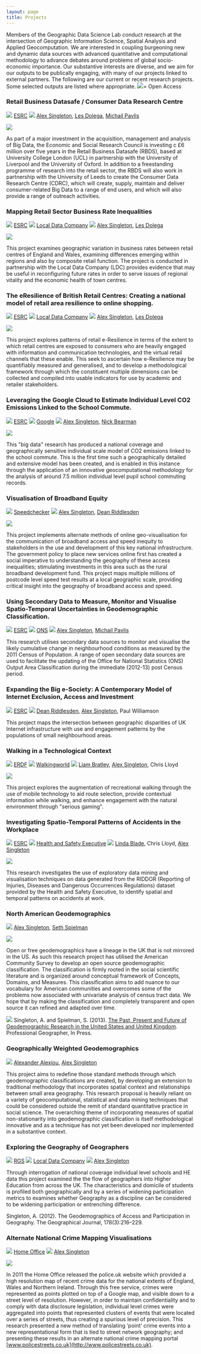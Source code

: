 ```yaml
---
layout: page
title: Projects
---
```

Members of the Geographic Data Science Lab conduct research at the intersection of Geographic Information Science, Spatial Analysis and Applied Geocomputation. We are interested in coupling burgeoning new and dynamic data sources with advanced quantitative and computational methodology to advance debates around problems of global socio-economic importance. Our substantive interests are diverse, and we aim for our outputs to be publically engaging, with many of our projects linked to external partners. The following are our current or recent research projects. Some selected outputs are listed where appropriate. <img class="img-openpaper" src="/public/images/iconmonstr-download-13-icon.svg"></img>= Open Access

### Retail Business Datasafe / Consumer Data Research Centre
<img class="img-icon" src="/public/images/iconmonstr-light-bulb-7-icon.svg"></img> [ESRC](http://www.esrc.ac.uk)
<img class="img-icon" src="/public/images/iconmonstr-user-icon.svg"></img> [Alex Singleton](/people/#alexsingleton), [Les Dolega](http://localhost:4000/people/#lesdolgea), [Michail Pavlis](http://localhost:4000/people/#michailpavlis) 

<img src="/public/images/cdrc.png"></img>

As part of a major investment in the acquisition, management and analysis of Big Data, the Economic and Social Research Council is investing c £6 million over five years in the Retail Business Datasafe (RBDS), based at University College London (UCL) in partnership with the University of Liverpool and the University of Oxford. In addition to a freestanding programme of research into the retail sector, the RBDS will also work in partnership with the University of Leeds to create the Consumer Data Research Centre (CDRC), which will create, supply, maintain and deliver consumer-related Big Data to a range of end users, and which will also provide a range of outreach activities.

### Mapping Retail Sector Business Rate Inequalities
<img class="img-icon" src="/public/images/iconmonstr-light-bulb-7-icon.svg"></img> [ESRC](http://www.esrc.ac.uk)
<img class="img-icon" src="/public/images/iconmonstr-thumb-10-icon.svg"></img> [Local Data Company](http://www.localdatacompany.com)
<img class="img-icon" src="/public/images/iconmonstr-user-icon.svg"></img> [Alex Singleton](/people/#alexsingleton), [Les Dolega](http://localhost:4000/people/#lesdolgea)

<img src="/public/images/retailchange.png"></img>

This project examines geographic variation in business rates between retail centres of England and Wales, examining differences emerging within regions and also by composite retail function. The project is conducted in partnership with the Local Data Company (LDC) provides evidence that may be useful in reconfiguring future rates in order to serve issues of regional vitality and the economic health of town centres.

### The eResilience of British Retail Centres: Creating a national model of retail area resilience to online shopping.
<img class="img-icon" src="/public/images/iconmonstr-light-bulb-7-icon.svg"></img> [ESRC](http://www.esrc.ac.uk)
<img class="img-icon" src="/public/images/iconmonstr-thumb-10-icon.svg"></img> [Local Data Company](http://www.localdatacompany.com)
<img class="img-icon" src="/public/images/iconmonstr-user-icon.svg"></img> [Alex Singleton](/people/#alexsingleton), [Les Dolega](http://localhost:4000/people/#lesdolgea)

<img src="/public/images/retail_esoc.jpg"></img>

This project explores patterns of retail e-Resilience in terms of the extent to which retail centres are exposed to consumers who are heavily engaged with information and communication technologies, and the virtual retail channels that these enable. This seek to ascertain how e-Resilience may be quantifiably measured and generalised, and to develop a methodological framework through which the constituent multiple dimensions can be collected and compiled into usable indicators for use by academic and retailer stakeholders.

### Leveraging the Google Cloud to Estimate Individual Level CO2 Emissions Linked to the School Commute.
<img class="img-icon" src="/public/images/iconmonstr-light-bulb-7-icon.svg"></img> [ESRC](http://www.esrc.ac.uk)
<img class="img-icon" src="/public/images/iconmonstr-thumb-10-icon.svg"></img> [Google](http://www.localdatacompany.com)
<img class="img-icon" src="/public/images/iconmonstr-user-icon.svg"></img> [Alex Singleton](/people/#alexsingleton), [Nick Bearman](http://localhost:4000/people/#nickbearman)

<img src="/public/images/co2.png"></img>

This "big data" research has produced a national coverage and geographically sensitive individual scale model of CO2 emissions linked to the school commute. This is the first time such a geographically detailed and extensive model has been created, and is enabled in this instance through the application of an innovative geocomputational methodology for the analysis of around 7.5 million individual level pupil school commuting records.

### Visualisation of Broadband Equity
<img class="img-icon" src="/public/images/iconmonstr-thumb-10-icon.svg"></img> [Speedchecker](http://www.broadbandspeedchecker.co.uk)
<img class="img-icon" src="/public/images/iconmonstr-user-icon.svg"></img> [Alex Singleton](/people/#alexsingleton), [Dean Riddlesden](http://localhost:4000/people/#deanriddlesden) 

<img src="/public/images/bb.png"></img>

This project implements alternate methods of online geo-visualisation for the communication of broadband access and speed inequity to stakeholders in the use and development of this key national infrastructure. The government policy to place new services online first has created a social imperative to understanding the geography of these access inequalities; stimulating investments in this area such as the rural broadband development fund. This project maps multiple millions of postcode level speed test results at a local geographic scale, providing critical insight into the geography of broadband access and speed.

### Using Secondary Data to Measure, Monitor and Visualise Spatio-Temporal Uncertainties in Geodemographic Classification.
<img class="img-icon" src="/public/images/iconmonstr-light-bulb-7-icon.svg"></img> [ESRC](http://www.esrc.ac.uk)
<img class="img-icon" src="/public/images/iconmonstr-thumb-10-icon.svg"></img> [ONS](http://www.ons.gov.uk/)
<img class="img-icon" src="/public/images/iconmonstr-user-icon.svg"></img> [Alex Singleton](/people/#alexsingleton), [Michail Pavlis](http://localhost:4000/people/#michailpavlis) 

This research utilises secondary data sources to monitor and visualise the likely cumulative change in neighbourhood conditions as measured by the 2011 Census of Population. A range of open secondary data sources are used to facilitate the updating of the Office for National Statistics (ONS) Output Area Classification during the immediate (2012-13) post Census period.

### Expanding the Big e-Society: A Contemporary Model of Internet Exclusion, Access and Investment
<img class="img-icon" src="/public/images/iconmonstr-light-bulb-7-icon.svg"></img> [ESRC](http://www.esrc.ac.uk)
<img class="img-icon" src="/public/images/iconmonstr-user-icon.svg"></img> [Dean Riddlesden](http://localhost:4000/people/#deanriddlesden), [Alex Singleton](/people/#alexsingleton), Paul Williamson

This project maps the intersection between geographic disparities of UK Internet infrastructure with use and engagement patterns by the populations of small neighbourhood areas. 

### Walking in a Technological Context
<img class="img-icon" src="/public/images/iconmonstr-light-bulb-7-icon.svg"></img> [ERDF](http://www.cgeinnovation.org/about/funding.php)
<img class="img-icon" src="/public/images/iconmonstr-light-bulb-7-icon.svg"></img> [Walkingworld](http://www.walkingworld.com/)
<img class="img-icon" src="/public/images/iconmonstr-user-icon.svg"></img> [Liam Bratley](http://localhost:4000/people/#liambratley), [Alex Singleton](/people/#alexsingleton), Chris Lloyd

<img src="/public/images/scenic.png"></img>

This project explores the augmentation of recreational walking through the use of mobile technology to aid route selection, provide contextual information while walking, and enhance engagement with the natural environment through "serious gaming".

### Investigating Spatio-Temporal Patterns of Accidents in the Workplace
<img class="img-icon" src="/public/images/iconmonstr-light-bulb-7-icon.svg"></img> [ESRC](http://www.esrc.ac.uk)
<img class="img-icon" src="/public/images/iconmonstr-thumb-10-icon.svg"></img> [Health and Safety Executive](http://www.hse.gov.uk/)
<img class="img-icon" src="/public/images/iconmonstr-user-icon.svg"></img> [Linda Blade](/people/#lindablade), Chris Lloyd, [Alex Singleton](/people/#alexsingleton)

<img src="/public/images/acc.png"></img>

This research investigates the use of exploratory data mining and visualisation techniques on data generated from the RIDDOR (Reporting of Injuries, Diseases and Dangerous Occurrences Regulations) dataset provided by the Health and Safety Executive, to identify spatial and temporal patterns on accidents at work.

### North American Geodemographics
<img class="img-icon" src="/public/images/iconmonstr-user-icon.svg"></img> [Alex Singleton](/people/#alexsingleton), [Seth Spielman](http://www.sethspielman.org)  

<img src="/public/images/US.png"></img>

Open or free geodemographics have a lineage in the UK that is not mirrored in the US. As such this research project has utilised the American Community Survey to develop an open source geodemographic classification. The classification is firmly rooted in the social scientific literature and is organized around conceptual framework of Concepts, Domains, and Measures. This classification aims to add nuance to our vocabulary for American communities and overcomes some of the problems now associated with univariate analysis of census tract data. We hope that by making the classification and completely transparent and open source it can refined and adapted over time.  

<img class="img-openpaper" src="/public/images/iconmonstr-download-13-icon.svg"></img> Singleton, A. and Spielman, S. (2013). [The Past, Present and Future of Geodemographic Research in the United States and United Kingdom](http://dx.doi.org/10.1080/00330124.2013.848764). Professional Geographer, In Press.

### Geographically Weighted Geodemographics
<img class="img-icon" src="/public/images/iconmonstr-user-icon.svg"></img> [Alexander Alexiou](/people/#alexanderalexiou), [Alex Singleton](/people/#alexsingleton)

This project aims to redefine those standard methods through which geodemographic classifications are created, by developing an extension to traditional methodology that incorporates spatial context and relationships between small area geography. This research proposal is heavily reliant on a variety of geocomputational, statistical and data mining techniques that could be considered outside the remit of standard quantitative practice in social science. The overarching theme of incorporating measures of spatial non-stationarity into geodemographic classification is itself methodological innovative and as a technique has not yet been developed nor implemented in a substantive context.

### Exploring the Geography of Geographers
<img class="img-icon" src="/public/images/iconmonstr-light-bulb-7-icon.svg"></img> [RGS](http://www.rgs.org)
<img class="img-icon" src="/public/images/iconmonstr-thumb-10-icon.svg"></img> [Local Data Company](http://www.localdatacompany.com)
<img class="img-icon" src="/public/images/iconmonstr-user-icon.svg"></img> [Alex Singleton](/people/#alexsingleton)

Through interrogation of national coverage individual level schools and HE data this project examined the the flow of geographers into Higher Education from across the UK. The characteristics and domicile of students is profiled both geographically and by a series of widening participation metrics to examines whether Geography as a discipline can be considered to be widening participation or entrenching difference.  

Singleton, A. (2012). The Geodemographics of Access and Participation in Geography. The Geographical Journal, 178(3):216–229.

### Alternate National Crime Mapping Visualisations
<img class="img-icon" src="/public/images/iconmonstr-thumb-10-icon.svg"></img> [Home Office](https://www.gov.uk/government/organisations/home-office)
<img class="img-icon" src="/public/images/iconmonstr-user-icon.svg"></img> [Alex Singleton](/people/#alexsingleton)  

<img src="/public/images/police.png"></img>

In 2011 the Home Office released the police.uk website which provided a high resolution map of recent crime data for the national extents of England, Wales and Northern Ireland. Through this free service, crimes were represented as points plotted on top of a Google map, and visible down to a street level of resolution. However, in order to maintain confidentiality and to comply with data disclosure legislation, individual level crimes were aggregated into points that represented clusters of events that were located over a series of streets, thus creating a spurious level of precision. This research presented a new method of translating ‘point’ crime events into a new representational form that is tied to street network geography; and presenting these results in an alternate national crime mapping portal [www.policestreets.co.uk](http://www.policestreets.co.uk).
